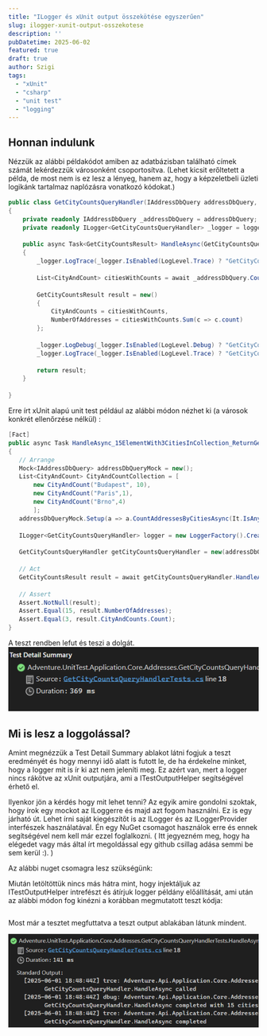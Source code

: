 ```yaml
---
title: "ILogger és xUnit output összekötése egyszerűen"
slug: ilogger-xunit-output-osszekotese
description: ''
pubDatetime: 2025-06-02
featured: true
draft: true
author: Szigi
tags: 
  - "xUnit"
  - "csharp"
  - "unit test"
  - "logging"
---
```


## Honnan indulunk

Nézzük az alábbi példakódot amiben az adatbázisban található címek számát lekérdezzük városonként csoportosítva. (Lehet kicsit erőltetett a példa, de most nem is ez lesz a lényeg, hanem az, hogy a képzeletbeli üzleti logikánk tartalmaz naplózásra vonatkozó kódokat.)

``` csharp
public class GetCityCountsQueryHandler(IAddressDbQuery addressDbQuery, ILogger<GetCityCountsQueryHandler> logger) : IGetCityCountsQueryHandler
{
    private readonly IAddressDbQuery _addressDbQuery = addressDbQuery;
    private readonly ILogger<GetCityCountsQueryHandler> _logger = logger;

    public async Task<GetCityCountsResult> HandleAsync(GetCityCountsQuery query, CancellationToken cancellationToken)
    {
        _logger.LogTrace(_logger.IsEnabled(LogLevel.Trace) ? "GetCityCountsQueryHandler.HandleAsync called" : string.Empty);

        List<CityAndCount> citiesWithCounts = await _addressDbQuery.CountAddressesByCitiesAsync(cancellationToken);

        GetCityCountsResult result = new()
        {
            CityAndCounts = citiesWithCounts,
            NumberOfAddresses = citiesWithCounts.Sum(c => c.count)
        };

        _logger.LogDebug(_logger.IsEnabled(LogLevel.Debug) ? "GetCityCountsQueryHandler.HandleAsync completed with {Count} cities" : string.Empty, result.NumberOfAddresses);
        _logger.LogTrace(_logger.IsEnabled(LogLevel.Trace) ? "GetCityCountsQueryHandler.HandleAsync completed" : string.Empty);

        return result;
    }

}
```

 Erre írt xUnit alapú unit test például az alábbi módon nézhet ki (a városok konkrét ellenőrzése nélkül) :

 ```csharp
[Fact]
public async Task HandleAsync_15ElementWith3CitiesInCollection_ReturnGetCityCountsResult()
{
    // Arrange
    Mock<IAddressDbQuery> addressDbQueryMock = new();
    List<CityAndCount> CityAndCountCollection = [
        new CityAndCount("Budapest", 10),
        new CityAndCount("Paris",1),
        new CityAndCount("Brno",4)
        ];
    addressDbQueryMock.Setup(a => a.CountAddressesByCitiesAsync(It.IsAny<CancellationToken>())).ReturnsAsync(CityAndCountCollection);

    ILogger<GetCityCountsQueryHandler> logger = new LoggerFactory().CreateLogger<GetCityCountsQueryHandler>();

    GetCityCountsQueryHandler getCityCountsQueryHandler = new(addressDbQueryMock.Object, logger);

    // Act
    GetCityCountsResult result = await getCityCountsQueryHandler.HandleAsync(new GetCityCountsQuery(), TestContext.Current.CancellationToken);

    // Assert
    Assert.NotNull(result);
    Assert.Equal(15, result.NumberOfAddresses);
    Assert.Equal(3, result.CityAndCounts.Count);
}
```
A teszt rendben lefut és teszi a dolgát.
![test-output.png](./test-output.png)

## Mi is lesz a loggolással?

Amint megnézzük a Test Detail Summary ablakot látni fogjuk a teszt eredményét és hogy mennyi idő alatt is futott le, de ha érdekelne minket, hogy a logger mit is ír ki azt nem jeleníti meg. Ez azért van, mert a logger nincs rákötve az xUnit outputjára, ami a ITestOutputHelper segítségével érhető el.

Ilyenkor jön a kérdés hogy mit lehet tenni? Az egyik amire gondolni szoktak, hogy írok egy mockot az ILoggerre és majd azt fogom használni. Ez is egy járható út. Lehet írni saját kiegészítőt is az ILogger és az ILoggerProvider interfészek használatával. Én egy NuGet csomagot használok erre és ennek segítségével nem kell már ezzel foglalkozni. ( Itt jegyezném meg, hogy ha elégedet vagy más által írt megoldással egy github csillag adása semmi be sem kerül :). )

Az alábbi nuget csomagra lesz szükségünk: `  `

Miután letöltöttük nincs más hátra mint, hogy injektáljuk az ITestOutputHelper intrefészt és átírjuk logger példány előállítását, ami után az alábbi módon fog kinézni a korábban megmutatott teszt kódja:

``` csharp
```

Most már a tesztet megfuttatva a teszt output ablakában látunk mindent.

![test-output-withlog.png](./test-output-withlog.png)

